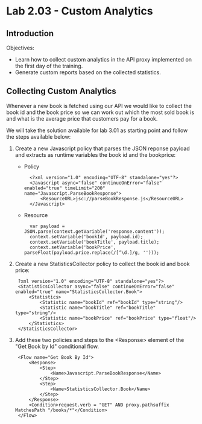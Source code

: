 # Lab 2.03 - Custom Analytics

## Introduction

Objectives:

* Learn how to collect custom analytics in the API proxy implemented on the first day of the training.
* Generate custom reports based on the collected statistics.

## Collecting Custom Analytics

Whenever a new book is fetched using our API we would like to collect the book id and the book price so we can work out which the most sold book is and what is the average price that customers pay for a book.

We will take the solution available for lab 3.01 as starting point and follow the steps available below:

1. Create a new Javascript policy that parses the JSON reponse payload and extracts as runtime variables the book id and the bookprice:

    * Policy

            <?xml version="1.0" encoding="UTF-8" standalone="yes"?>
            <Javascript async="false" continueOnError="false" enabled="true" timeLimit="200" name="Javascript.ParseBookResponse">
                <ResourceURL>jsc://parseBookResponse.js</ResourceURL>
            </Javascript>

    * Resource

            var payload = JSON.parse(context.getVariable('response.content'));
            context.setVariable('bookId', payload.id);
            context.setVariable('bookTitle', payload.title);
            context.setVariable('bookPrice', parseFloat(payload.price.replace(/[^\d.]/g, '')));

2. Create a new StatisticsCollector policy to collect the book id and book price:

        ?xml version="1.0" encoding="UTF-8" standalone="yes"?>
        <StatisticsCollector async="false" continueOnError="false" enabled="true" name="StatisticsCollector.Book">
            <Statistics>
                <Statistic name="bookId" ref="bookId" type="string"/>
                <Statistic name="bookTitle" ref="bookTitle" type="string"/>
                <Statistic name="bookPrice" ref="bookPrice" type="float"/>
            </Statistics>
        </StatisticsCollector>

3. Add these two policies and steps to the &lt;Response&gt; element of the "Get Book by Id" conditional flow.

        <Flow name="Get Book By Id">
            <Response>
                <Step>
                    <Name>Javascript.ParseBookResponse</Name>
                </Step>
                <Step>
                    <Name>StatisticsCollector.Book</Name>
                </Step>
            </Response>
            <Condition>request.verb = "GET" AND proxy.pathsuffix MatchesPath "/books/*"</Condition>
        </Flow>
